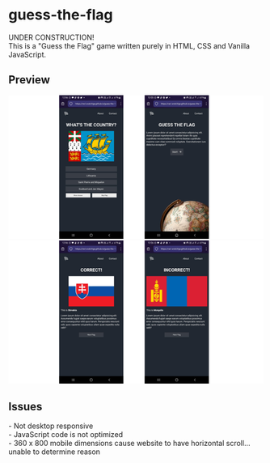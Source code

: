 # guess-the-flag
UNDER CONSTRUCTION!
<br>
This is a "Guess the Flag" game written purely in HTML, CSS and Vanilla JavaScript.
<h2>Preview</h2>
<img src="img/screenshot1-2.png" alt="Preview 1 and 2">
<br>
<img src="img/screenshot3-4.png" alt="Preview 3 and 4">
<h2>Issues</h2>
- Not desktop responsive
<br>
- JavaScript code is not optimized
<br>
- 360 x 800 mobile dimensions cause website to have horizontal scroll... unable to determine reason
